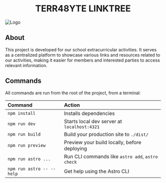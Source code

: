 <div align="center">

<h1 align="center">TERR48YTE LINKTREE</h3>

</div>

![Logo](https://wallpaperaccess.com/full/8351186.gif)

## About

This project is developed for our school extracurricular activities. It serves as a centralized platform to showcase various links and resources related to our activities, making it easier for members and interested parties to access relevant information.

## Commands

All commands are run from the root of the project, from a terminal:

| Command                   | Action                                           |
| :------------------------ | :----------------------------------------------- |
| `npm install`             | Installs dependencies                            |
| `npm run dev`             | Starts local dev server at `localhost:4321`      |
| `npm run build`           | Build your production site to `./dist/`          |
| `npm run preview`         | Preview your build locally, before deploying     |
| `npm run astro ...`       | Run CLI commands like `astro add`, `astro check` |
| `npm run astro -- --help` | Get help using the Astro CLI                     |
